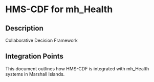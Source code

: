 # HMS-CDF for mh_Health

## Description

Collaborative Decision Framework

## Integration Points

This document outlines how HMS-CDF is integrated with mh_Health systems in Marshall Islands.
